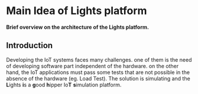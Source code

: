 # Main Idea of Lights platform
**Brief overview on the architecture of the Lights platform.**

## Introduction
Developing the IoT systems faces many challenges. one of them is the need of developing software part independent of the hardware. on the other hand, the IoT applications must pass some tests that are not possible in the absence of the hardware (eg. Load Test).
The solution is simulating and the  **L**ights **i**s a **g**ood **h**ipper Io**T** **s**imulation platform.
